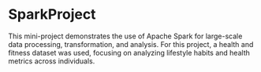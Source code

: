 # SparkProject
This mini-project demonstrates the use of Apache Spark for large-scale data  processing, transformation, and analysis.  For this project, a health and fitness dataset was used, focusing on analyzing  lifestyle habits and health metrics across individuals. 
